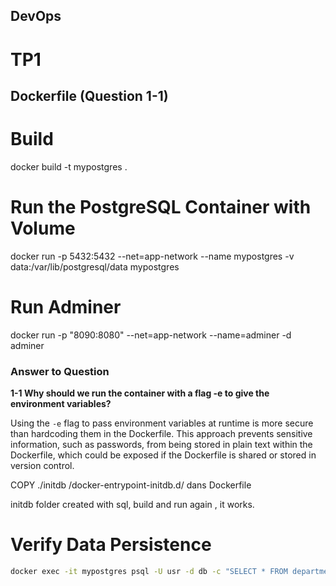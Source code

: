 ## DevOps

# TP1

## Dockerfile (Question 1-1) 

# Build
docker build -t mypostgres .

# Run the PostgreSQL Container with Volume

docker run -p 5432:5432 --net=app-network --name mypostgres -v data:/var/lib/postgresql/data mypostgres

# Run Adminer
docker run -p "8090:8080" --net=app-network --name=adminer -d adminer


### Answer to Question

**1-1 Why should we run the container with a flag -e to give the environment variables?**

Using the `-e` flag to pass environment variables at runtime is more secure than hardcoding them in the Dockerfile. This approach prevents sensitive information, such as passwords, from being stored in plain text within the Dockerfile, which could be exposed if the Dockerfile is shared or stored in version control.

COPY ./initdb /docker-entrypoint-initdb.d/ dans Dockerfile

initdb folder created with sql, build and run again , it works.

# Verify Data Persistence
```sh
docker exec -it mypostgres psql -U usr -d db -c "SELECT * FROM departments;"
```




